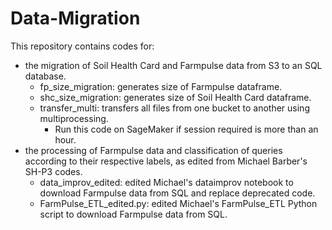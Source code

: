 # Data-Migration
This repository contains codes for:
- the migration of Soil Health Card and Farmpulse data from S3 to an SQL database.
  - fp_size_migration: generates size of Farmpulse dataframe.
  - shc_size_migration: generates size of Soil Health Card dataframe.
  - transfer_multi: transfers all files from one bucket to another using multiprocessing.
    - Run this code on SageMaker if session required is more than an hour.
- the processing of Farmpulse data and classification of queries according to their respective labels, as edited from Michael Barber's SH-P3 codes.
  - data_improv_edited: edited Michael's dataimprov notebook to download Farmpulse data from SQL and replace deprecated code.
  - FarmPulse_ETL_edited.py: edited Michael's FarmPulse_ETL Python script to download Farmpulse data from SQL.
